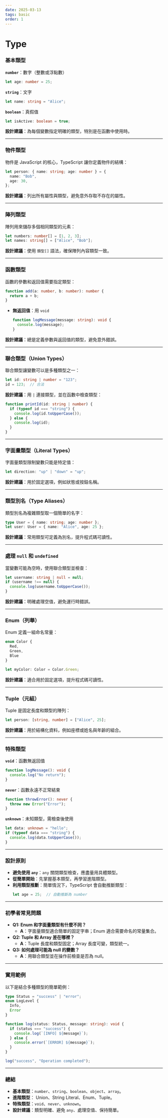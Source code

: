 ```yaml
---
date: 2025-03-13
tags: basic
order: 1
---
```

# Type

### 基本類型
**`number`**：數字（整數或浮點數）
  ```typescript
  let age: number = 25;
  ```
  
**`string`**：文字
  ```typescript
  let name: string = "Alice";
  ```
**`boolean`**：真假值
  ```typescript
  let isActive: boolean = true;
  ```

**設計建議**：為每個變數指定明確的類型，特別是在函數中使用時。

---

### 物件類型
物件是 JavaScript 的核心，TypeScript 讓你定義物件的結構：
```typescript
let person: { name: string; age: number } = {
  name: "Bob",
  age: 30,
};
```
**設計建議**：列出所有屬性與類型，避免意外存取不存在的屬性。

---

### 陣列類型
陣列用來儲存多個相同類型的元素：
```typescript
let numbers: number[] = [1, 2, 3];
let names: string[] = ["Alice", "Bob"];
```
**設計建議**：使用 `類型[]` 語法，確保陣列內容類型一致。

---

### 函數類型
函數的參數和返回值需要指定類型：
```typescript
function add(a: number, b: number): number {
  return a + b;
}
```
- **無返回值**：用 `void`
  ```typescript
  function logMessage(message: string): void {
    console.log(message);
  }
  ```

**設計建議**：總是定義參數與返回值的類型，避免意外錯誤。

---

### 聯合類型（Union Types）
聯合類型讓變數可以是多種類型之一：
```typescript
let id: string | number = "123";
id = 123;  // 合法
```
**設計建議**：用 `|` 連接類型，並在函數中檢查類型：
```typescript
function printId(id: string | number) {
  if (typeof id === "string") {
    console.log(id.toUpperCase());
  } else {
    console.log(id);
  }
}
```

---

### 字面量類型（Literal Types）
字面量類型限制變數只能是特定值：
```typescript
let direction: "up" | "down" = "up";
```
**設計建議**：用於固定選項，例如狀態或按鈕名稱。

---

### 類型別名（Type Aliases）
類型別名為複雜類型取一個簡單的名字：
```typescript
type User = { name: string; age: number };
let user: User = { name: "Alice", age: 25 };
```
**設計建議**：常用類型可定義為別名，提升程式碼可讀性。

---

### 處理 `null` 和 `undefined`
當變數可能為空時，使用聯合類型並檢查：
```typescript
let username: string | null = null;
if (username !== null) {
  console.log(username.toUpperCase());
}
```
**設計建議**：明確處理空值，避免運行時錯誤。

---

### Enum（列舉）
Enum 定義一組命名常量：
```typescript
enum Color {
  Red,
  Green,
  Blue
}

let myColor: Color = Color.Green;
```
**設計建議**：適合用於固定選項，提升程式碼可讀性。

---

### Tuple（元組）
Tuple 是固定長度和類型的陣列：
```typescript
let person: [string, number] = ["Alice", 25];
```
**設計建議**：用於結構化資料，例如座標或姓名與年齡的組合。

---

### 特殊類型
**`void`**：函數無返回值
  ```typescript
  function logMessage(): void {
    console.log("No return");
  }
  ```
**`never`**：函數永遠不正常結束
  ```typescript
  function throwError(): never {
    throw new Error("Error");
  }
  ```
**`unknown`**：未知類型，需檢查後使用
  ```typescript
  let data: unknown = "hello";
  if (typeof data === "string") {
    console.log(data.toUpperCase());
  }
  ```

---

### 設計原則
- **避免使用 `any`**：`any` 關閉類型檢查，應盡量用具體類型。
- **從簡單開始**：先掌握基本類型，再學習進階類型。
- **利用類型推斷**：簡單情況下，TypeScript 會自動推斷類型：
  ```typescript
  let age = 25;  // 自動推斷為 number
  ```

---

### 初學者常見問題
- **Q1: Enum 和字面量類型有什麼不同？**
  - **A**：字面量類型適合簡單的固定字串；Enum 適合需要命名的常量集合。
- **Q2: Tuple 和 Array 差在哪裡？**
  - **A**：Tuple 長度和類型固定；Array 長度可變，類型統一。
- **Q3: 如何處理可能為 null 的變數？**
  - **A**：用聯合類型並在操作前檢查是否為 null。

---

### 實用範例
以下是結合多種類型的簡單範例：
```typescript
type Status = "success" | "error";
enum LogLevel {
  Info,
  Error
}

function log(status: Status, message: string): void {
  if (status === "success") {
    console.log(`[INFO] ${message}`);
  } else {
    console.error(`[ERROR] ${message}`);
  }
}

log("success", "Operation completed");
```

---

### **總結**
- **基本類型**：`number`、`string`、`boolean`、`object`、`array`。
- **進階類型**： Union、String Literal、Enum、Tuple。
- **特殊類型**：`void`、`never`、`unknown`。
- **設計建議**：類型明確、避免 `any`、處理空值、保持簡單。
